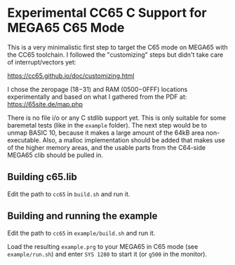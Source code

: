 # Experimental CC65 C Support for MEGA65 C65 Mode

This is a very minimalistic first step to target the C65 mode on MEGA65 with the CC65 toolchain. I followed the "customizing" steps but didn't take care of interrupt/vectors yet:

https://cc65.github.io/doc/customizing.html

I chose the zeropage ($18-$31) and RAM ($0500-$0FFF) locations experimentally and based on what I gathered from the PDF at: https://65site.de/map.php

There is no file i/o or any C stdlib support yet. This is only suitable for some baremetal tests (like in the `example` folder). The next step would be to unmap BASIC 10, because it makes a large amount of the 64kB area non-executable. Also, a malloc implementation should be added that makes use of the higher memory areas, and the usable parts from the C64-side MEGA65 clib should be pulled in.

## Building c65.lib

Edit the path to `cc65` in `build.sh` and run it.

## Building and running the example

Edit the path to `cc65` in `example/build.sh` and run it.

Load the resulting `example.prg` to your MEGA65 in C65 mode (see `example/run.sh`) and enter `SYS 1280` to start it (or `g500` in the monitor).
